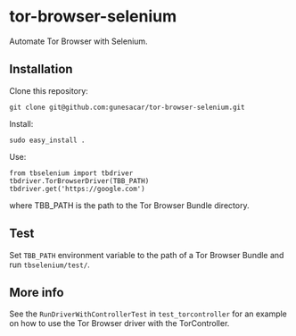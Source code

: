 # tor-browser-selenium
Automate Tor Browser with Selenium.


## Installation

Clone this repository:

`git clone git@github.com:gunesacar/tor-browser-selenium.git`

Install:

`sudo easy_install .`

Use:
```
from tbselenium import tbdriver
tbdriver.TorBrowserDriver(TBB_PATH)
tbdriver.get('https://google.com')
```

where TBB_PATH is the path to the Tor Browser Bundle directory.


## Test

Set `TBB_PATH` environment variable to the path of a Tor Browser Bundle and run `tbselenium/test/`.



## More info

See the `RunDriverWithControllerTest` in `test_torcontroller` for an example on how to use the Tor Browser driver with
the TorController.
